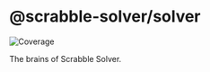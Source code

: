 # @scrabble-solver/solver

![Coverage](https://img.shields.io/badge/coverage-100%25-brightgreen.svg)

The brains of Scrabble Solver.
